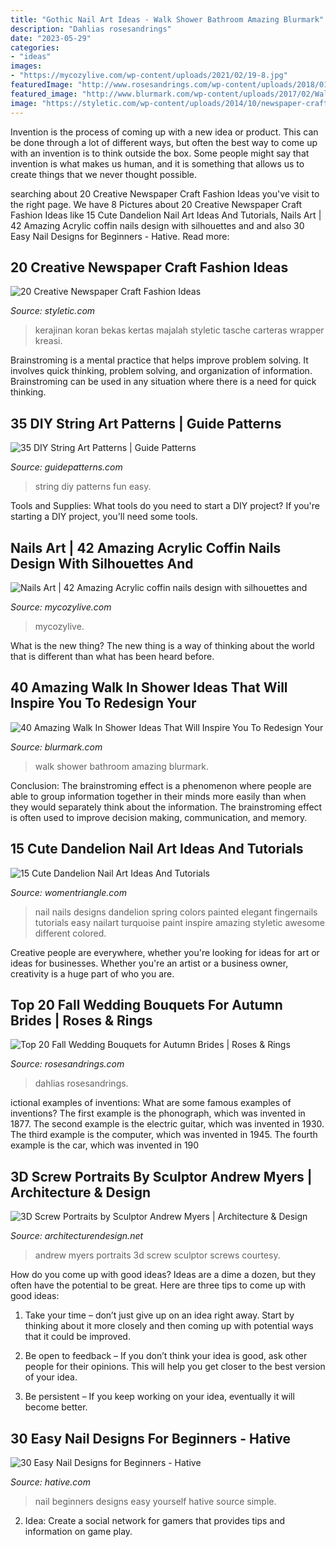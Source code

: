 ```yaml
---
title: "Gothic Nail Art Ideas - Walk Shower Bathroom Amazing Blurmark"
description: "Dahlias rosesandrings"
date: "2023-05-29"
categories:
- "ideas"
images:
- "https://mycozylive.com/wp-content/uploads/2021/02/19-8.jpg"
featuredImage: "http://www.rosesandrings.com/wp-content/uploads/2018/01/burgundy-dahlias-and-blush-roses-fall-wedding-bouquet-e1577029112396.jpg"
featured_image: "http://www.blurmark.com/wp-content/uploads/2017/02/Walk-in-Shower-Design-20.jpg"
image: "https://styletic.com/wp-content/uploads/2014/10/newspaper-craft-fashion-ideas/19-creative-newspaper-craft-fashion-ideas.jpg"
---
```



Invention is the process of coming up with a new idea or product. This can be done through a lot of different ways, but often the best way to come up with an invention is to think outside the box. Some people might say that invention is what makes us human, and it is something that allows us to create things that we never thought possible.

	

		
searching about 20 Creative Newspaper Craft Fashion Ideas you've visit to the right page. We have 8 Pictures about 20 Creative Newspaper Craft Fashion Ideas like 15 Cute Dandelion Nail Art Ideas And Tutorials, Nails Art | 42 Amazing Acrylic coffin nails design with silhouettes and and also 30 Easy Nail Designs for Beginners - Hative. Read more:
		
    
## 20 Creative Newspaper Craft Fashion Ideas

<img loading=lazy src="https://styletic.com/wp-content/uploads/2014/10/newspaper-craft-fashion-ideas/19-creative-newspaper-craft-fashion-ideas.jpg" onerror="this.onerror=null;this.src='https://tse3.mm.bing.net/th?id=OIP.cZl0NKbrOWcZj5rdYlbSJwHaJ4&amp;pid=15.1';" alt="20 Creative Newspaper Craft Fashion Ideas">

_Source: styletic.com_

>kerajinan koran bekas kertas majalah styletic tasche carteras wrapper kreasi. 

	

Brainstroming is a mental practice that helps improve problem solving. It involves quick thinking, problem solving, and organization of information. Brainstroming can be used in any situation where there is a need for quick thinking.

    
## 35 DIY String Art Patterns | Guide Patterns

<img loading=lazy src="http://www.guidepatterns.com/wp-content/uploads/2015/01/Fun-String-Art-DIY.jpg" onerror="this.onerror=null;this.src='https://tse1.mm.bing.net/th?id=OIP.LWIonebbyG7brsmk8M6_0AHaLH&amp;pid=15.1';" alt="35 DIY String Art Patterns | Guide Patterns">

_Source: guidepatterns.com_

>string diy patterns fun easy. 

	

Tools and Supplies: What tools do you need to start a DIY project?
If you're starting a DIY project, you'll need some tools.

    
## Nails Art | 42 Amazing Acrylic Coffin Nails Design With Silhouettes And

<img loading=lazy src="https://mycozylive.com/wp-content/uploads/2021/02/19-8.jpg" onerror="this.onerror=null;this.src='https://tse1.mm.bing.net/th?id=OIP.SvsVxS_gzaJjXRrHQVNHZAHaKN&amp;pid=15.1';" alt="Nails Art | 42 Amazing Acrylic coffin nails design with silhouettes and">

_Source: mycozylive.com_

>mycozylive. 

	

What is the new thing?
The new thing is a way of thinking about the world that is different than what has been heard before.

    
## 40 Amazing Walk In Shower Ideas That Will Inspire You To Redesign Your

<img loading=lazy src="http://www.blurmark.com/wp-content/uploads/2017/02/Walk-in-Shower-Design-20.jpg" onerror="this.onerror=null;this.src='https://tse2.mm.bing.net/th?id=OIP.NYObRcyXbnhtVAuNpnhrVAHaJ4&amp;pid=15.1';" alt="40 Amazing Walk In Shower Ideas That Will Inspire You To Redesign Your">

_Source: blurmark.com_

>walk shower bathroom amazing blurmark. 

	

Conclusion:
The brainstroming effect is a phenomenon where people are able to group information together in their minds more easily than when they would separately think about the information. The brainstroming effect is often used to improve decision making, communication, and memory.

    
## 15 Cute Dandelion Nail Art Ideas And Tutorials

<img loading=lazy src="https://www.womentriangle.com/wp-content/uploads/2015/05/dandelion-nail-art-5.jpg" onerror="this.onerror=null;this.src='https://tse1.mm.bing.net/th?id=OIP.EcORPi59bJT3e4Evsq6QfQHaLK&amp;pid=15.1';" alt="15 Cute Dandelion Nail Art Ideas And Tutorials">

_Source: womentriangle.com_

>nail nails designs dandelion spring colors painted elegant fingernails tutorials easy nailart turquoise paint inspire amazing styletic awesome different colored. 

	

Creative people are everywhere, whether you're looking for ideas for art or ideas for businesses. Whether you're an artist or a business owner, creativity is a huge part of who you are.

    
## Top 20 Fall Wedding Bouquets For Autumn Brides | Roses &amp; Rings

<img loading=lazy src="http://www.rosesandrings.com/wp-content/uploads/2018/01/burgundy-dahlias-and-blush-roses-fall-wedding-bouquet-e1577029112396.jpg" onerror="this.onerror=null;this.src='https://tse2.mm.bing.net/th?id=OIP.Wgwtjp4lkiBcmjpCAIQREgHaLG&amp;pid=15.1';" alt="Top 20 Fall Wedding Bouquets for Autumn Brides | Roses &amp; Rings">

_Source: rosesandrings.com_

>dahlias rosesandrings. 

	

ictional examples of inventions: What are some famous examples of inventions?
The first example is the phonograph, which was invented in 1877. The second example is the electric guitar, which was invented in 1930. The third example is the computer, which was invented in 1945. The fourth example is the car, which was invented in 190
    
## 3D Screw Portraits By Sculptor Andrew Myers | Architecture &amp; Design

<img loading=lazy src="https://cdn.architecturendesign.net/wp-content/uploads/2014/08/Andrew-Myers-Screws-Art-14-733x1100.jpg" onerror="this.onerror=null;this.src='https://tse3.mm.bing.net/th?id=OIP.96xBBWmw4TFnGEsoMLcAUgHaLH&amp;pid=15.1';" alt="3D Screw Portraits by Sculptor Andrew Myers | Architecture &amp; Design">

_Source: architecturendesign.net_

>andrew myers portraits 3d screw sculptor screws courtesy. 

	

How do you come up with good ideas?
Ideas are a dime a dozen, but they often have the potential to be great. Here are three tips to come up with good ideas:
1. Take your time – don’t just give up on an idea right away. Start by thinking about it more closely and then coming up with potential ways that it could be improved.

2. Be open to feedback – If you don’t think your idea is good, ask other people for their opinions. This will help you get closer to the best version of your idea.

3. Be persistent – If you keep working on your idea, eventually it will become better.

    
## 30 Easy Nail Designs For Beginners - Hative

<img loading=lazy src="https://hative.com/wp-content/uploads/2014/11/easy-nail-designs/27-easy-nail-designs-for-beginners.jpg" onerror="this.onerror=null;this.src='https://tse1.mm.bing.net/th?id=OIP.6bCxR0tzGvIhlcLXFK9oFQHaLG&amp;pid=15.1';" alt="30 Easy Nail Designs for Beginners - Hative">

_Source: hative.com_

>nail beginners designs easy yourself hative source simple. 

	

2. Idea: Create a social network for gamers that provides tips and information on game play.

